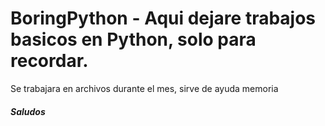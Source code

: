 # BoringPython - Aqui dejare trabajos basicos en Python, solo para recordar.

Se trabajara en archivos durante el mes, sirve de ayuda memoria

#### _**Saludos**_
